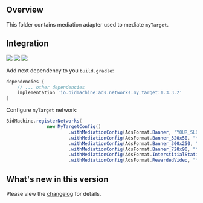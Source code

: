 ## Overview

This folder contains mediation adapter used to mediate `myTarget`.

## Integration

[<img src="https://img.shields.io/badge/Min%20SDK%20version-1.3.3-brightgreen">](https://github.com/bidmachine/BidMachine-Android-SDK)
[<img src="https://img.shields.io/badge/Network%20Adapter%20version-1.3.3.2-brightgreen">](https://artifactory.bidmachine.io/bidmachine/io/bidmachine/ads.networks.my_target/1.3.3.2/)
[<img src="https://img.shields.io/badge/Network%20version-5.4.7-blue">](https://github.com/myTargetSDK/mytarget-android)

Add next dependency to you `build.gradle`:

```groovy
dependencies {
    // ... other dependencies
    implementation 'io.bidmachine:ads.networks.my_target:1.3.3.2'
}
```

Configure `myTarget` network:

```java
BidMachine.registerNetworks(
               new MyTargetConfig()
                       .withMediationConfig(AdsFormat.Banner, "YOUR_SLOT_ID")
                       .withMediationConfig(AdsFormat.Banner_320x50, "YOUR_SLOT_ID")
                       .withMediationConfig(AdsFormat.Banner_300x250, "YOUR_SLOT_ID")
                       .withMediationConfig(AdsFormat.Banner_728x90, "YOUR_SLOT_ID")
                       .withMediationConfig(AdsFormat.InterstitialStatic, "YOUR_SLOT_ID")
                       .withMediationConfig(AdsFormat.RewardedVideo, "YOUR_SLOT_ID");
```

## What's new in this version

Please view the [changelog](CHANGELOG.md) for details.
